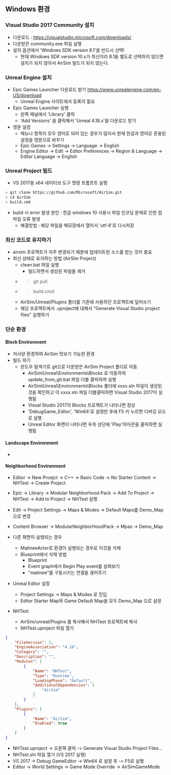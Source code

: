 ## Windows 환경
### Visual Studio 2017 Community 설치
 * 다운로드 : https://visualstudio.microsoft.com/downloads/ 
 * 다운받은 community.exe 파일 실행 
 * 설치 옵션에서 'Windows SDK version 8.1'을 반드시 선택!
   * 현재 Windows SDK version 10.x가 최신이라 8.1을 별도로 선택하지 않으면 설치가 되지 않아서 AirSim 빌드가 되지 않는다.

### Unreal Engine 설치
 * Epic Games Launcher 다운로드 받기 https://www.unrealengine.com/en-US/download
   * Unreal Engine 사이트에서 등록이 필요
 * Epic Games Launcher 실행
   * 왼쪽 패널에서 'Library' 클릭
   * 'Add Versions' 을 클릭해서 'Unreal 4.18.x'을 다운로드 받기
 * 영문 설정
   * 메뉴나 항목이 모두 영어로 되어 있는 경우가 많아서 현재 한글과 영어로 혼용된 설정을 영문으로 바꾸기
   * Epic Games -> Settings -> Language -> English
   * Engine Editor -> Edit -> Editor Preferences -> Region & Language -> Editor Language -> English

### Unreal Project 빌드
 * VS 2017용 x64 네이티브 도구 명령 프롬프트 실행
```bash
> git clone https://github.com/Microsoft/AirSim.git
> cd AirSim
> build.cmd
```
  * bulid 시 error 발생 원인 : 한글 windows 10 사용시 파일 인코딩 문제로 인한 컴파일 오류 발생
    * 해결방법 : 해당 파일을 메모장에서 열어서 'utf-8'로 다시저장

### 최신 코드로 유지하기
 * airsim 프로젝트가 자주 변경되기 때문에 업데이트된 소스를 받는 것이 중요
 * 최신 상태로 유지하는 방법 (AirSim Project)
   * clean.bat 파일 실행
     * 빌드하면서 생성된 파일들 제거
   * > git pull 
   * > build.cmd
   * AirSim/Unreal/Plugins 폴더를 기존에 사용하던 프로젝트에 덮어쓰기
   * 해당 프로젝트에서 .uproject에 대해서 "Generate Visual Studio project files" 실행하기
  
### 단순 환경
#### Block Environment
 * 저사양 환경하여 AirSim 맛보기 가능한 환경
 * 빌드 하기
   * 윈도우 탐색기로 git으로 다운받은 AirSim Project 폴더로 이동
     * AirSim\Unreal\Environments\Blocks 로 이동하여 update_from_git.bat 파일 더블 클릭하여 실행
     * AirSim\Unreal\Environments\Blocks 폴더에 xxxx.sln 파일이 생성된 것을 확인하고 이 xxxx.sln 파일 더블클릭하면 Visual Studio 2017이 실행됨
     * Visual Studio 2017의 Blocks 프로젝트가 나타나면 정상
     * 'DebugGame_Editor', 'Win64'로 설정한 후에 F5 키 누르면 디버깅 모드로 실행
     * Unreal Editor 화면이 나타나면 우측 상단에 'Play'아아콘을 클릭하면 실행됨

#### Landscape Environment
 * 

#### Neighborhood Environment
 * Editor -> New Proejct -> C++  -> Basic Code -> No Starter Content -> NHTest -> Create Project
 * Epic -> Library -> Modular Neighborhood Pack -> Add To Project -> NHTest -> Add to Project -> NHTest 실행
 * Edit -> Project Settings -> Maps & Modes -> Default Maps를 Demo_Map으로 변경
 * Content Browser -> ModularNeighborHoodPack -> Mpas -> Demo_Map  

 * 다른 화면이 실행되는 경우
   * MatineeActor로 환경이 실행되는 경우로 이것을 삭제
   * Blueprint에서 삭제 방법
     * Blueprint
     * Event graph에서 Begin Play event를 살펴보기
     * "matinee"를 구동시키는 연결을 끊어주기 
 * Unreal Editor 설정
   * Project Settings -> Maps & Modes 로 진입
   * Editor Starter Map와 Game Default Map을 모두 Demo_Map 으로 설정
 * NHTest
   * AirSim/unreal/Plugins 를 복사해서 NHTest 프로젝트에 복사
   * NHTest.uproject 파일 열기
```json
{
	"FileVersion": 3,
	"EngineAssociation": "4.18",
	"Category": "",
	"Description": "",
	"Modules": [
		{
			"Name": "NHTest",
			"Type": "Runtime",
			"LoadingPhase": "Default",
			"AdditionalDependencies": [
                "AirSim"
            ]
		}
	],
	"Plugins": [
        {
            "Name": "AirSim",
            "Enabled": true
        }
    ]
}
```
   * NHTest.uproject -> 오른쪽 클릭 -> Generate Visual Studio Project Files... 
   * NHTest.sln 파일 열기 (VS 2017 실행)
   * VS 2017 -> Debug GameEditor -> Win64 로 설정 후 -> F5로 실행
   * Editor -> World Settings -> Game Mode Override -> AirSimGameMode 
